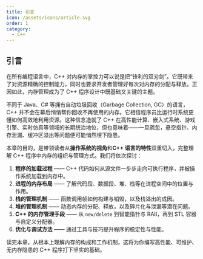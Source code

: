 ```yaml
---
title: 引言
icon: /assets/icons/article.svg
order: 1
category:
  - C++
---
```


## **引言**

在所有编程语言中，C++ 对内存的掌控力可以说是把“锋利的双刃剑”。它既带来了对资源精确的控制能力，同时也要求开发者管理好每次对内存的分配与释放。正因如此，内存管理成为了 C++ 程序设计中既基础又关键的主题。

不同于 Java、C# 等拥有自动垃圾回收（Garbage Collection, GC）的语言，C++ 并不会在幕后悄悄帮你回收不再使用的内存。它相信程序员比运行时系统更懂如何高效地利用资源。这种信念造就了 C++ 在高性能计算、嵌入式系统、游戏引擎、实时仿真等领域的长期统治地位，但也意味着——一旦疏忽，悬空指针、内存泄漏、缓冲区溢出等问题便可能悄然埋下隐患。

本章的目的，是带领读者从**操作系统的视角**和**C++ 语言的特性**双重切入，完整理解 C++ 程序中内存的组织与管理方式。我们将依次探讨：

1. **程序的加载过程** —— C++ 代码如何从源文件一步步走向可执行程序，并被操作系统加载到内存中。
2. **进程的内存布局** —— 了解代码段、数据段、堆、栈等在进程空间中的位置与作用。
3. **栈的管理机制** —— 函数调用帧如何构建与销毁，以及栈溢出的成因。
4. **堆的管理机制** —— 动态内存的分配、释放，以及碎片化与泄漏等潜在问题。
5. **C++ 的内存管理手段** —— 从 `new/delete` 到智能指针与 RAII，再到 STL 容器与自定义分配器。
6. **优化与调试方法** —— 通过工具与技巧提升程序的稳定性与性能。

读完本章，从根本上理解内存的构成和工作机制，这将为你编写高性能、可维护、无内存隐患的 C++ 程序打下坚实的基础。
